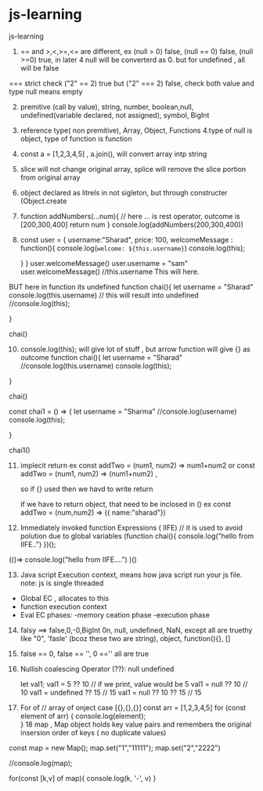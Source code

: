 # js-learning
js-learning

1. == and >,<,>=,<= are different, ex (null > 0) false, (null == 0) false, (null >=0) true, in later 4 null will be converterd as 0.
but for undefined , all will be false

=== strict check ("2" == 2) true but ("2" === 2) false, check both value and type
null means empty

2. premitive (call by value), string, number, boolean,null, undefined(variable declared, not assigned), symbol, BigInt
3. reference type( non premitive), Array, Object, Functions
4.type of null is object, type of function is function
5. const a = [1,2,3,4,5] , a.join(), will convert array intp string
6. slice will not change original array, splice will remove the slice portion from original array
7. object declared as litrels in not sigleton, but through constructer (Object.create
8. function addNumbers(...num){  // here ... is rest operator, outcome is [200,300,400]
  return num
}
console.log(addNumbers(200,300,400))

9. const user = {
    username:"Sharad",
    price: 100,
    welcomeMessage : function(){
        console.log(`welcome: ${this.username}`)
        console.log(this);
        
    }
}
user.welcomeMessage()
user.username = "sam"
user.welcomeMessage()   //this.username This will here.

BUT here in function its undefined
function chai(){
    let username = "Sharad"
    console.log(this.username) // this will result into undefined
    //console.log(this);
    
}

chai()

10.  console.log(this); will give lot of stuff , but arrow function will give {} as outcome
function chai(){
    let username = "Sharad"
    //console.log(this.username)
    console.log(this);
    
}

chai()

const chai1 = () => {
     let username = "Sharma"
     //console.log(username)
     console.log(this);
     
}

chai1()

11. implecit return  ex  const addTwo = (num1, num2) => num1+num2
    or  const addTwo = (num1, num2) => (num1+num2) ,

    so if {} used then we havd to write return

    if we have to return object, that need to be inclosed in () ex  const addTwo = (num,num2) => ({ name:"sharad"})

12. Immediately invoked function Expressions ( IIFE) // it is used to avoid polution due to global variables
(function chai(){
    console.log("hello from IIFE..")
})();

(()=>
    console.log("hello from IIFE....")
)()

13. Java script Execution context, means how java script run your js file. note: js is single threaded
  - Global EC , allocates to this
  - function execution context
  - Eval EC
phases:
-memory ceation phase
-execution phase

14. falsy ==> false,0,-0,BigInt 0n, null, undefined, NaN, except all are truethy like "0", 'fasle' (bcoz these two are string), object, function(){}, []
15. false == 0, false == '', 0 =='' all are true
16. Nullish coalescing Operator (??): null undefined

     let val1;
     val1 = 5 ?? 10 // if we print, value would be 5
    val1 = null ?? 10 // 10
    val1 = undefined ?? 15 // 15
    val1 = null ?? 10 ?? 15 // 15

17. For of  // array of onject case [{},{},{}]
    const arr = [1,2,3,4,5]
    for (const element of arr) {
    console.log(element);    
    }
18 map , Map object holds key value pairs and remembers the original insersion order of keys ( no duplicate values)

const map = new Map();
map.set("1","11111");
map.set("2","2222")

//console.log(map);

for(const [k,v] of map){
    console.log(k, '-', v)
}
